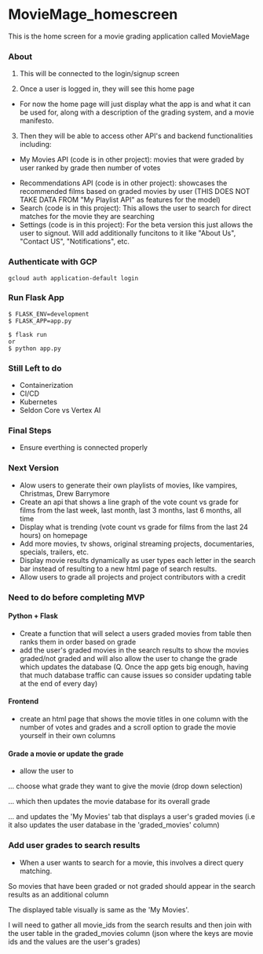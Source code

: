 # MovieMage_homescreen
This is the home screen for a movie grading application called MovieMage

### About
1. This will be connected to the login/signup screen

2. Once a user is logged in, they will see this home page
- For now the home page will just display what the app is and what it can be used for, along with a description of the grading system, and a movie manifesto. 

3. Then they will be able to access other API's and backend functionalities including:
- My Movies API (code is in other project): movies that were graded by user ranked by grade then number of votes
<!-- - My Mage API (code is in other project): a user can create lists of movies pertaining to anything they want. (e.g. Vampire movies, Christmas Movies, Marvel Movies, Watch Later, etc.) -->
- Recommendations API (code is in other project): showcases the recommended films based on graded movies by user (THIS DOES NOT TAKE DATA FROM "My Playlist API" as features for the model)
- Search (code is in this project): This allows the user to search for direct matches for the movie they are searching
- Settings (code is in this project): For the beta version this just allows the user to signout. Will add additionally funcitons to it like "About Us", "Contact US", "Notifications", etc.


### Authenticate with GCP
```gcloud auth application-default login```


### Run Flask App
```
$ FLASK_ENV=development
$ FLASK_APP=app.py

$ flask run 
or 
$ python app.py
```


### Still Left to do
- Containerization
- CI/CD 
- Kubernetes
- Seldon Core vs Vertex AI

### Final Steps
- Ensure everthing is connected properly

### Next Version
- Alow users to generate their own playlists of movies, like vampires, Christmas, Drew Barrymore
- Create an api that shows a line graph of the vote count vs grade for films from the last week, last month, last 3 months, last 6 months, all time 
- Display what is trending (vote count vs grade for films from the last 24 hours) on homepage
- Add more movies, tv shows, original streaming projects, documentaries, specials, trailers, etc. 
- Display movie results dynamically as user types each letter in the search bar instead of resulting to a new html page of search results.
- Allow users to grade all projects and project contributors with a credit


### Need to do before completing MVP

#### Python + Flask
- Create a function that will select a users graded movies from table then ranks them in order based on grade
- add the user's graded movies in the search results to show the movies graded/not graded and will also allow the user to change the grade which updates the database (Q. Once the app gets big enough, having that much database traffic can cause issues so consider updating table at the end of every day)

#### Frontend
- create an html page that shows the movie titles in one column with the number of votes and grades and a scroll option to grade the movie yourself in their own columns

#### Grade a movie or update the grade
- allow the user to 

... choose what grade they want to give the movie (drop down selection) 

... which then updates the movie database for its overall grade

... and updates the 'My Movies' tab that displays a user's graded movies (i.e it also updates the user database in the 'graded_movies' column)


### Add user grades to search results
- When a user wants to search for a movie, this involves a direct query matching. 

So movies that have been graded or not graded should appear in the search results as an additional column

The displayed table visually is same as the 'My Movies'.

I will need to gather all movie_ids from the search results and then join with the user table in the graded_movies column (json where the keys are movie ids and the values are the user's grades)
